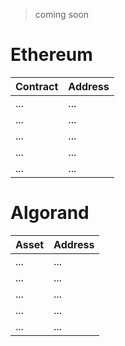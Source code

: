 > coming soon

# Ethereum

| Contract | Address  
| ---- | ----  
| ... | ... 
| ... | ...  
| ... | ... 
| ... | ... 
| ... | ... 

# Algorand

| Asset | Address  
| ---- | ----  
| ... | ... 
| ... | ...  
| ... | ... 
| ... | ... 
| ... | ... 

